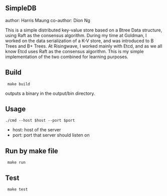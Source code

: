 ## SimpleDB
author: Harris Maung
co-author: Dion Ng

This is a simple distributed key-value store based on a Btree Data structure, using Raft as the consensus algorithm. During my time at Goldman, I worked on the data serialization of a K-V store, and was introduced to B Trees and B+ Trees. At Risingwave, I worked mainly with Etcd, and as we all know Etcd uses Raft as the consensus algorithm. This is my simple implementation of the two combined for learning purposes.

## Build
``` make build```

outputs a binary in the output/bin directory.

## Usage
```./cmd --host $host --port $port```
+ host: host of the server
+ port: port that server should listen on

## Run by make file
``` make run``` 

## Test
``` make test```
